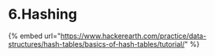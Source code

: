# 6.Hashing

{% embed url="https://www.hackerearth.com/practice/data-structures/hash-tables/basics-of-hash-tables/tutorial/" %}



